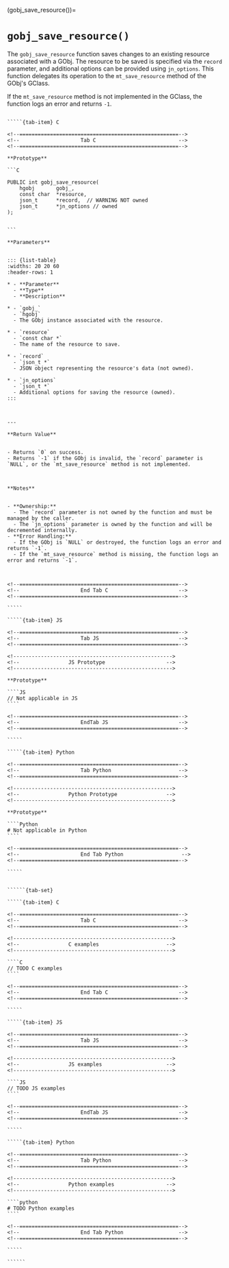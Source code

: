 

<!-- ============================================================== -->
(gobj_save_resource())=
# `gobj_save_resource()`
<!-- ============================================================== -->


The `gobj_save_resource` function saves changes to an existing resource associated with a GObj. The resource to be saved is specified via the `record` parameter, and additional options can be provided using `jn_options`. This function delegates its operation to the `mt_save_resource` method of the GObj's GClass.

If the `mt_save_resource` method is not implemented in the GClass, the function logs an error and returns `-1`.
        

<!------------------------------------------------------------>
<!--                    Prototypes                          -->
<!------------------------------------------------------------>

``````{tab-set}

`````{tab-item} C

<!--====================================================-->
<!--                    Tab C                           -->
<!--====================================================-->

**Prototype**

```C

PUBLIC int gobj_save_resource(
    hgobj       gobj_,
    const char  *resource,
    json_t      *record,  // WARNING NOT owned
    json_t      *jn_options // owned
);
        

```

**Parameters**


::: {list-table}
:widths: 20 20 60
:header-rows: 1

* - **Parameter**
  - **Type**
  - **Description**

* - `gobj_`
  - `hgobj`
  - The GObj instance associated with the resource.

* - `resource`
  - `const char *`
  - The name of the resource to save.

* - `record`
  - `json_t *`
  - JSON object representing the resource's data (not owned).

* - `jn_options`
  - `json_t *`
  - Additional options for saving the resource (owned).
:::

        

---

**Return Value**


- Returns `0` on success.
- Returns `-1` if the GObj is invalid, the `record` parameter is `NULL`, or the `mt_save_resource` method is not implemented.
        


**Notes**


- **Ownership:**
  - The `record` parameter is not owned by the function and must be managed by the caller.
  - The `jn_options` parameter is owned by the function and will be decremented internally.
- **Error Handling:**
  - If the GObj is `NULL` or destroyed, the function logs an error and returns `-1`.
  - If the `mt_save_resource` method is missing, the function logs an error and returns `-1`.
        


<!--====================================================-->
<!--                    End Tab C                       -->
<!--====================================================-->

`````

`````{tab-item} JS

<!--====================================================-->
<!--                    Tab JS                          -->
<!--====================================================-->

<!---------------------------------------------------->
<!--                JS Prototype                    -->
<!---------------------------------------------------->

**Prototype**

````JS
// Not applicable in JS
````

<!--====================================================-->
<!--                    EndTab JS                       -->
<!--====================================================-->

`````

`````{tab-item} Python

<!--====================================================-->
<!--                    Tab Python                      -->
<!--====================================================-->

<!---------------------------------------------------->
<!--                Python Prototype                -->
<!---------------------------------------------------->

**Prototype**

````Python
# Not applicable in Python
````

<!--====================================================-->
<!--                    End Tab Python                   -->
<!--====================================================-->

`````

``````

<!------------------------------------------------------------>
<!--                    Examples                            -->
<!------------------------------------------------------------>

```````{dropdown} Examples

``````{tab-set}

`````{tab-item} C

<!--====================================================-->
<!--                    Tab C                           -->
<!--====================================================-->

<!---------------------------------------------------->
<!--                C examples                      -->
<!---------------------------------------------------->

````C
// TODO C examples
````

<!--====================================================-->
<!--                    End Tab C                       -->
<!--====================================================-->

`````

`````{tab-item} JS

<!--====================================================-->
<!--                    Tab JS                          -->
<!--====================================================-->

<!---------------------------------------------------->
<!--                JS examples                     -->
<!---------------------------------------------------->

````JS
// TODO JS examples
````

<!--====================================================-->
<!--                    EndTab JS                       -->
<!--====================================================-->

`````

`````{tab-item} Python

<!--====================================================-->
<!--                    Tab Python                      -->
<!--====================================================-->

<!---------------------------------------------------->
<!--                Python examples                 -->
<!---------------------------------------------------->

````python
# TODO Python examples
````

<!--====================================================-->
<!--                    End Tab Python                  -->
<!--====================================================-->

`````

``````

```````

